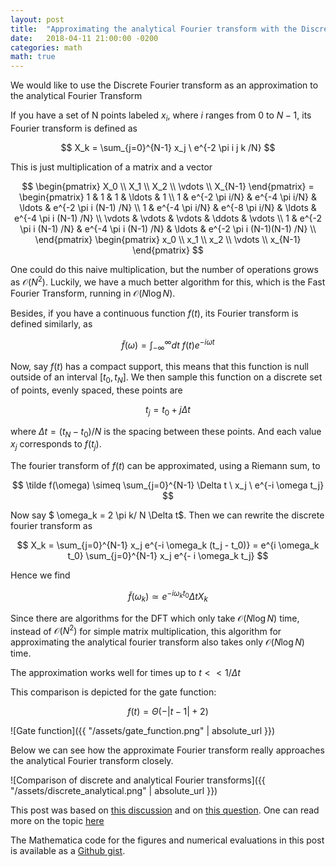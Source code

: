 ```yaml
---
layout: post
title:  "Approximating the analytical Fourier transform with the Discrete Fourier transform"
date:   2018-04-11 21:00:00 -0200
categories: math
math: true
---
```


We would like to use the Discrete Fourier transform as an approximation
to the analytical Fourier Transform

If you have a set of N points labeled $x_i$, where $i$ ranges from
0 to $N-1$,
its Fourier transform is defined as

$$    X_k = \sum_{j=0}^{N-1} x_j \ e^{-2 \pi i j k /N} $$

This is just multiplication of a matrix and a vector

$$    \begin{pmatrix}
    X_0 \\ X_1 \\ X_2 \\ \vdots \\ X_{N-1}
    \end{pmatrix}
    =
    \begin{pmatrix}
    1 & 1 & 1 & \ldots & 1 \\
    1 & e^{-2 \pi i/N} & e^{-4 \pi i/N} & \ldots & e^{-2 \pi i (N-1) /N} \\
    1 & e^{-4 \pi i/N} & e^{-8 \pi i/N} & \ldots & e^{-4 \pi i (N-1) /N} \\
    \vdots & \vdots & \vdots & \ddots & \vdots \\
    1 & e^{-2 \pi i (N-1) /N} & e^{-4 \pi i (N-1) /N} & \ldots & e^{-2 \pi i (N-1)(N-1) /N} \\
    \end{pmatrix}
    \begin{pmatrix}
    x_0 \\ x_1 \\ x_2 \\ \vdots \\ x_{N-1}
    \end{pmatrix}
$$

One could do this naive multiplication, but the number of operations grows as $\mathcal{O}(N^2)$.
Luckily, we have a much better algorithm for this, which is the Fast Fourier Transform,
running in $\mathcal{O}(N \log N)$.

Besides, if you have a continuous function $f(t)$, its Fourier transform is defined
similarly, as

$$
    \tilde f(\omega) = \int_{-\infty}^{\infty} dt \ f(t) e^{- i \omega t}
$$

Now, say $f(t)$ has a compact support,
this means that this function is null outside of an interval $[t_0,t_N]$.
We then sample this function on a discrete set of points, evenly spaced,
these points are

$$
    t_j = t_0 + j \Delta t
$$

where $\Delta t = (t_N - t_0)/N$ is the spacing between these points.
And each value $x_j$ corresponds to $f(t_j)$.

The fourier transform of $f(t)$ can be approximated, using a Riemann sum,
to

$$
    \tilde f(\omega) \simeq \sum_{j=0}^{N-1} \Delta t \ x_j \ e^{-i \omega t_j}
$$

Now say
$ \omega_k = 2 \pi k/ N \Delta t$.
Then we can rewrite the discrete fourier transform as

$$
    X_k = \sum_{j=0}^{N-1} x_j e^{-i \omega_k (t_j - t_0)} = e^{i \omega_k t_0} \sum_{j=0}^{N-1} x_j e^{- i \omega_k t_j}
$$

Hence we find

$$
    \tilde f(\omega_k) \simeq e^{-i \omega_k t_0} \Delta t X_k
$$

Since there are algorithms for the DFT which only take $\mathcal{O}(N \log N)$ time, instead of $\mathcal{O}(N^2)$ for
simple matrix multiplication,
this algorithm for approximating the analytical fourier transform also takes
only $\mathcal{O}(N \log N)$ time.

The approximation works well for times up to $t << 1/\Delta t$

This comparison is depicted for the gate function:

$$ f(t) = \Theta(-|t - 1| + 2) $$

![Gate function]({{ "/assets/gate_function.png" | absolute_url }})

Below we can see how the approximate Fourier transform really approaches the
analytical Fourier transform closely.

![Comparison of discrete and analytical Fourier transforms]({{ "/assets/discrete_analytical.png" | absolute_url }})

This post was based on [this discussion][axelrod] and on [this question][math-se]. One can read more on the topic [here][upenn]

The Mathematica code for the figures and numerical evaluations
in this post is available as a [Github gist][gist].

[axelrod]: https://arxiv.org/abs/1508.01282
[math-se]: https://math.stackexchange.com/questions/388009/numerical-approximation-of-the-continuous-fourier-transform
[upenn]: https://www.math.upenn.edu/~cle/papers/fftvsft.pdf
[gist]: https://gist.github.com/gapolinario/4d3b7f64ad790e458c47837d0a3f5024
